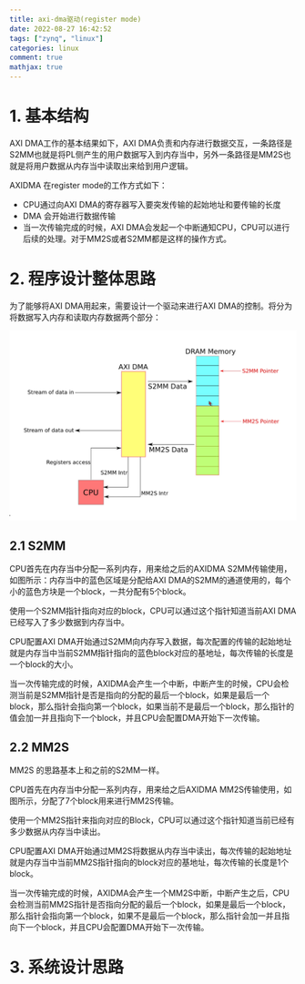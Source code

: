 ```yaml
---
title: axi-dma驱动(register mode)
date: 2022-08-27 16:42:52
tags: ["zynq", "linux"]
categories: linux
comment: true
mathjax: true
---
```

# 1. 基本结构

AXI DMA工作的基本结果如下，AXI DMA负责和内存进行数据交互，一条路径是S2MM也就是将PL侧产生的用户数据写入到内存当中，另外一条路径是MM2S也就是将用户数据从内存当中读取出来给到用户逻辑。



AXIDMA 在register mode的工作方式如下：

- CPU通过向AXI DMA的寄存器写入要突发传输的起始地址和要传输的长度
- DMA 会开始进行数据传输
- 当一次传输完成的时候，AXI DMA会发起一个中断通知CPU，CPU可以进行后续的处理。对于MM2S或者S2MM都是这样的操作方式。

# 2. 程序设计整体思路

为了能够将AXI DMA用起来，需要设计一个驱动来进行AXI DMA的控制。将分为将数据写入内存和读取内存数据两个部分：

![axi_dma结构](axi-dma驱动-register-mode/axi_dma结构.png)

## 2.1 S2MM

CPU首先在内存当中分配一系列内存，用来给之后的AXIDMA S2MM传输使用，如图所示：内存当中的蓝色区域是分配给AXI DMA的S2MM的通道使用的，每个小的蓝色方块是一个block，一共分配有5个block。

使用一个S2MM指针指向对应的block，CPU可以通过这个指针知道当前AXI DMA已经写入了多少数据到内存当中。

CPU配置AXI DMA开始通过S2MM向内存写入数据，每次配置的传输的起始地址就是内存当中当前S2MM指针指向的蓝色block对应的基地址，每次传输的长度是一个block的大小。

当一次传输完成的时候，AXIDMA会产生一个中断，中断产生的时候，CPU会检测当前是S2MM指针是否是指向的分配的最后一个block，如果是最后一个block，那么指针会指向第一个block，如果当前不是最后一个block，那么指针的值会加一并且指向下一个block，并且CPU会配置DMA开始下一次传输。



##  2.2 MM2S

MM2S 的思路基本上和之前的S2MM一样。

CPU首先在内存当中分配一系列内存，用来给之后AXIDMA MM2S传输使用，如图所示，分配了7个block用来进行MM2S传输。

使用一个MM2S指针来指向对应的Block，CPU可以通过这个指针知道当前已经有多少数据从内存当中读出。

CPU配置AXI DMA开始通过MM2S将数据从内存当中读出，每次传输的起始地址就是内存当中当前MM2S指针指向的block对应的基地址，每次传输的长度是1个block。

当一次传输完成的时候，AXIDMA会产生一个MM2S中断，中断产生之后，CPU会检测当前MM2S指针是否指向分配的最后一个block，如果是最后一个block，那么指针会指向第一个block，如果不是最后一个block，那么指针会加一并且指向下一个block，并且CPU会配置DMA开始下一次传输。



# 3. 系统设计思路





